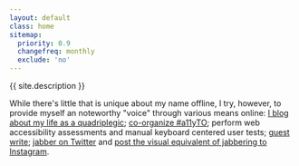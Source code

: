 ```yaml
---
layout: default
class: home
sitemap:
  priority: 0.9
  changefreq: monthly
  exclude: 'no'
---
```


<p class="intro">{{ site.description }}</p>

While there's little that is unique about my name offline, I try, however, to provide myself an noteworthy "voice" through various means online: [I blog about my life as a quadriplegic](https://abledaccess.com); [co-organize #a11yTO](http://a11yto.com); perform web accessibility assessments and manual keyboard centered user tests; [guest write](http://simplyaccessible.com/article/being-disabled-can-be-lame/); [jabber on Twitter](https://twitter.com/abledaccess) and [post the visual equivalent of jabbering to Instagram](https://instagram.com/abledaccess).
